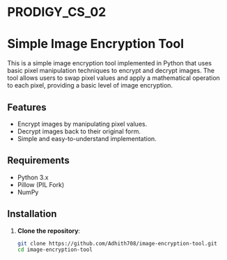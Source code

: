 # PRODIGY_CS_02

# Simple Image Encryption Tool

This is a simple image encryption tool implemented in Python that uses basic pixel manipulation techniques to encrypt and decrypt images. The tool allows users to swap pixel values and apply a mathematical operation to each pixel, providing a basic level of image encryption.

## Features

- Encrypt images by manipulating pixel values.
- Decrypt images back to their original form.
- Simple and easy-to-understand implementation.

## Requirements

- Python 3.x
- Pillow (PIL Fork)
- NumPy

## Installation

1. **Clone the repository**:

   ```bash
   git clone https://github.com/Adhith708/image-encryption-tool.git
   cd image-encryption-tool
